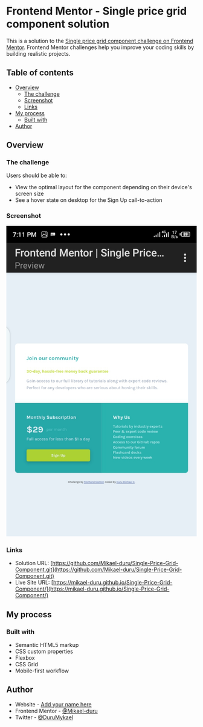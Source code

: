 # Frontend Mentor - Single price grid component solution

This is a solution to the [Single price grid component challenge on Frontend Mentor](https://www.frontendmentor.io/challenges/single-price-grid-component-5ce41129d0ff452fec5abbbc). Frontend Mentor challenges help you improve your coding skills by building realistic projects. 

## Table of contents

- [Overview](#overview)
  - [The challenge](#the-challenge)
  - [Screenshot](#screenshot)
  - [Links](#links)
- [My process](#my-process)
  - [Built with](#built-with)
- [Author](#author)

## Overview

### The challenge

Users should be able to:

- View the optimal layout for the component depending on their device's screen size
- See a hover state on desktop for the Sign Up call-to-action

### Screenshot

![Solution Screenshot](./screenshot.png)

### Links

- Solution URL: [https://github.com/Mikael-duru/Single-Price-Grid-Component.git](https://github.com/Mikael-duru/Single-Price-Grid-Component.git)
- Live Site URL: [https://mikael-duru.github.io/Single-Price-Grid-Component/](https://mikael-duru.github.io/Single-Price-Grid-Component/)

## My process

### Built with

- Semantic HTML5 markup
- CSS custom properties
- Flexbox
- CSS Grid
- Mobile-first workflow

## Author

- Website - [Add your name here](https://www.your-site.com)
- Frontend Mentor - [@Mikael-duru](https://www.frontendmentor.io/profile/mikael-duru)
- Twitter - [@DuruMykael](https://www.twitter.com/durumykael)